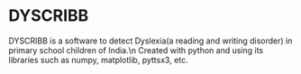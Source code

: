 # DYSCRIBB
DYSCRIBB is a software to detect Dyslexia(a reading and writing disorder) in primary school children of India.\n
Created with python and using its libraries such as numpy, matplotlib, pyttsx3, etc.
